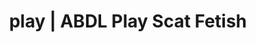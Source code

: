 ---
categories:
- Lingerie Art
- Erotic Audiobooks
- Roleplay Fantasies
- Mindful Kink
- Sapphic Desires
image: /assets/images/1747713862715.webp
layout: post
schema:
  description: Premium adult content featuring Scat Fetish, ABDL Play. High-quality
    artwork with erotic themes.
  keywords:
  - E-Girl Erotica
  - Gender-Fluid
  - Self-Pleasure
  - ABDL Play
  - Scat Fetish
  - Lingerie Art
  - ASMR Erotica
  name: 1747713862715 | Scat Fetish ABDL Play
  type: VisualArtwork
seo:
  description: Featured content with premium ABDL Play, Scat Fetish. HD images available.
  keywords: ABDL Play, Scat Fetish
  og_image: /assets/images/1747713862715.webp
  schema_type: VisualArtwork
tags:
- '#play'
- Scat Fetish
- ABDL Play
title: play | ABDL Play Scat Fetish
---